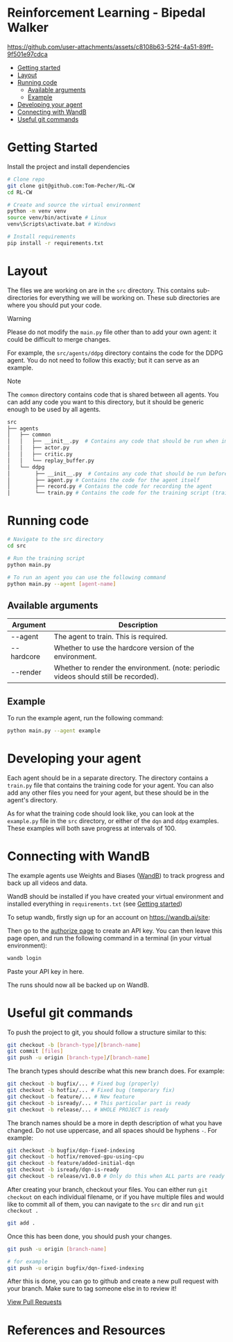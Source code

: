 # Reinforcement Learning - Bipedal Walker

https://github.com/user-attachments/assets/c8108b63-52f4-4a51-89ff-9f501e97cdca

- [Getting started](#getting-started)
- [Layout](#layout)
- [Running code](#running-code)
   * [Available arguments](#available-arguments)
   * [Example](#example)
- [Developing your agent](#developing-your-agent)
- [Connecting with WandB](#connecting-with-wandb)
- [Useful git commands](#useful-git-commands)

<!-- TOC --><a name="getting-started"></a>
# Getting Started

Install the project and install dependencies
```bash
# Clone repo
git clone git@github.com:Tom-Pecher/RL-CW
cd RL-CW

# Create and source the virtual environment
python -m venv venv
source venv/bin/activate # Linux
venv\Scripts\activate.bat # Windows

# Install requirements
pip install -r requirements.txt
```

<!-- TOC --><a name="layout"></a>
# Layout

The files we are working on are in the `src` directory. This contains sub-directories for everything we will be working on. These sub directories are where you should put your code.

> [!WARNING]
> Please do not modify the `main.py` file other than to add your own agent: it could be difficult to merge changes.

For example, the `src/agents/ddpg` directory contains the code for the DDPG agent. You do not need to follow this exactly; but it can serve as an example.

> [!NOTE]
> The `common` directory contains code that is shared between all agents. You can add any code you want to this directory, but it should be generic enough to be used by all agents.

```bash
src
├── agents
│   ├── common
│   │   ├── __init__.py  # Contains any code that should be run when importing the common module
│   │   ├── actor.py
│   │   ├── critic.py
│   │   └── replay_buffer.py
│   └── ddpg
│        ├── __init__.py  # Contains any code that should be run before the agent is initialized (populating caches, etc.)
│        ├── agent.py # Contains the code for the agent itself
│        ├── record.py # Contains the code for recording the agent
│        └── train.py # Contains the code for the training script (train_agent())
```

<!-- TOC --><a name="running-code"></a>
# Running code

```bash
# Navigate to the src directory
cd src

# Run the training script
python main.py

# To run an agent you can use the following command
python main.py --agent [agent-name]
```

<!-- TOC --><a name="available-arguments"></a>
## Available arguments

| Argument | Description |
| --- | --- |
| --agent | The agent to train. This is required. |
| --hardcore | Whether to use the hardcore version of the environment. |
| --render | Whether to render the environment. (note: periodic videos should still be recorded).|

<!-- TOC --><a name="example"></a>
## Example

To run the example agent, run the following command:
```bash
python main.py --agent example
```

<!-- TOC --><a name="developing-your-agent"></a>
# Developing your agent

Each agent should be in a separate directory. The directory contains a `train.py` file that contains the training code for your agent.
You can also add any other files you need for your agent, but these should be in the agent's directory.

As for what the training code should look like, you can look at the `example.py` file in the `src` directory, or either of the `dqn` and `ddpg` examples.
These examples will both save progress at intervals of 100.

<!-- TOC --><a name="connecting-with-wandb"></a>
# Connecting with WandB
The example agents use Weights and Biases ([WandB](https://wandb.ai/home)) to track progress and back up all videos and data.

WandB should be installed if you have created your virtual environment and installed everything in `requirements.txt` (see [Getting started](#getting-started))

To setup wandb, firstly sign up for an account on https://wandb.ai/site:

Then go to the [authorize page](https://wandb.ai/authorize) to create an API key. You can then leave this page open, and run the following command in a terminal (in your virtual environment):
```bash
wandb login
```

Paste your API key in here.

The runs should now all be backed up on WandB.

<!-- TOC --><a name="useful-git-commands"></a>
# Useful git commands

To push the project to git, you should follow a structure similar to this:

```bash
git checkout -b [branch-type]/[branch-name]
git commit [files]
git push -u origin [branch-type]/[branch-name]
```

The branch types should describe what this new branch does. For example:
```bash
git checkout -b bugfix/... # Fixed bug (properly)
git checkout -b hotfix/... # Fixed bug (temporary fix)
git checkout -b feature/... # New feature
git checkout -b isready/... # This particular part is ready
git checkout -b release/... # WHOLE PROJECT is ready
```

The branch names should be a more in depth description of what you have changed. Do not use uppercase, and all spaces should be hyphens `-`. For example:

```bash
git checkout -b bugfix/dqn-fixed-indexing
git checkout -b hotfix/removed-gpu-using-cpu
git checkout -b feature/added-initial-dqn
git checkout -b isready/dqn-is-ready
git checkout -b release/v1.0.0 # Only do this when ALL parts are ready
```

After creating your branch, checkout your files. You can either run `git checkout` on each individual filename, or if you have multiple files and would like to commit all of them, you can navigate to the `src` dir and run `git checkout .`

```bash
git add .
```

Once this has been done, you should push your changes.

```bash
git push -u origin [branch-name]

# for example
git push -u origin bugfix/dqn-fixed-indexing
```

After this is done, you can go to github and create a new pull request with your branch. Make sure to tag someone else in to review it!

[View Pull Requests](https://github.com/Tom-Pecher/RL-CW/pulls)

# References and Resources

